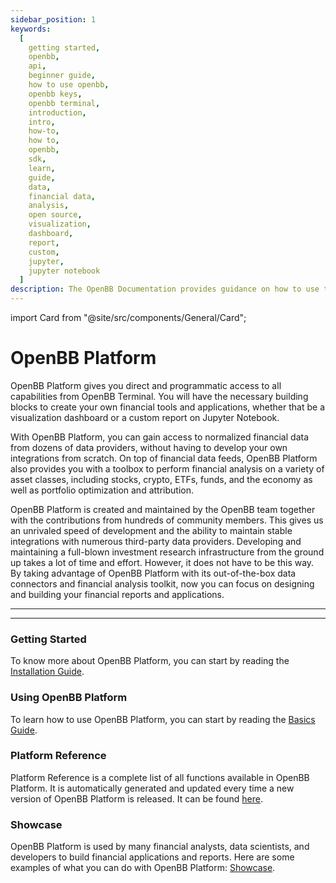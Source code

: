 ```yaml
---
sidebar_position: 1
keywords:
  [
    getting started,
    openbb,
    api,
    beginner guide,
    how to use openbb,
    openbb keys,
    openbb terminal,
    introduction,
    intro,
    how-to,
    how to,
    openbb,
    sdk,
    learn,
    guide,
    data,
    financial data,
    analysis,
    open source,
    visualization,
    dashboard,
    report,
    custom,
    jupyter,
    jupyter notebook
  ]
description: The OpenBB Documentation provides guidance on how to use the OpenBB Platform, a free, custom built financial Platform that will help you make more informed decisions, faster.
---
```


import Card from "@site/src/components/General/Card";

# OpenBB Platform

OpenBB Platform gives you direct and programmatic access to all capabilities from OpenBB Terminal. You will have the necessary building blocks to create your own financial tools and applications, whether that be a visualization dashboard or a custom report on Jupyter Notebook.

With OpenBB Platform, you can gain access to normalized financial data from dozens of data providers, without having to develop your own integrations from scratch. On top of financial data feeds, OpenBB Platform also provides you with a toolbox to perform financial analysis on a variety of asset classes, including stocks, crypto, ETFs, funds, and the economy as well as portfolio optimization and attribution.

OpenBB Platform is created and maintained by the OpenBB team together with the contributions from hundreds of community members. This gives us an unrivaled speed of development and the ability to maintain stable integrations with numerous third-party data providers. Developing and maintaining a full-blown investment research infrastructure from the ground up takes a lot of time and effort. However, it does not have to be this way. By taking advantage of OpenBB Platform with its out-of-the-box data connectors and financial analysis toolkit, now you can focus on designing and building your financial reports and applications.

---

<Card
	type="sdk"
	title="What is OpenBB Platform?"
	description="OpenBB Platform is a Python library that provides you with a set of tools to access
financial data and perform financial analysis."
 />

<Card
	type="sdk"
	title="Who uses it?"
	description="OpenBB Platform is used by financial analysts, data scientists, and developers to
build financial applications and reports."
 />

---

### Getting Started

To know more about OpenBB Platform, you can start by reading the [Installation Guide](https://docs.openbb.co/platform/installation).

### Using OpenBB Platform

To learn how to use OpenBB Platform, you can start by reading the [Basics Guide](https://docs.openbb.co/platform/usage/basics).

### Platform Reference

Platform Reference is a complete list of all functions available in OpenBB Platform. It is automatically generated and updated every time a new version of OpenBB Platform is released. It can be found [here](https://docs.openbb.co/platform/reference).

### Showcase

OpenBB Platform is used by many financial analysts, data scientists, and developers to build financial applications and reports. Here are some examples of what you can do with OpenBB Platform: [Showcase](https://docs.openbb.co/platform/showcase).
